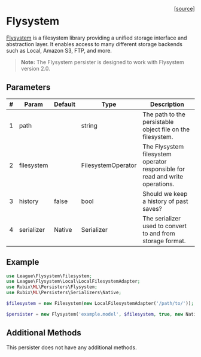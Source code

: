 <span style="float:right;"><a href="https://github.com/RubixML/RubixML/blob/master/src/Persisters/Flysystem.php">[source]</a></span>

# Flysystem
[Flysystem](https://flysystem.thephpleague.com) is a filesystem library providing a unified storage interface and abstraction layer. It enables access to many different storage backends such as Local, Amazon S3, FTP, and more.

> **Note:** The Flysystem persister is designed to work with Flysystem version 2.0.

## Parameters
| # | Param | Default | Type | Description |
|---|---|---|---|---|
| 1 | path | | string | The path to the persistable object file on the filesystem. |
| 2 | filesystem |  | FilesystemOperator | The Flysystem filesystem operator responsible for read and write operations. |
| 3 | history | false | bool | Should we keep a history of past saves? |
| 4 | serializer | Native | Serializer | The serializer used to convert to and from storage format. |

## Example
```php
use League\Flysystem\Filesystem;
use League\Flysystem\Local\LocalFilesystemAdapter;
use Rubix\ML\Persisters\Flysystem;
use Rubix\ML\Persisters\Serializers\Native;

$filesystem = new Filesystem(new LocalFilesystemAdapter('/path/to/'));

$persister = new Flysystem('example.model', $filesystem, true, new Native());
```

## Additional Methods
This persister does not have any additional methods.
